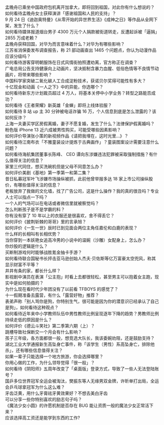 孟晚舟已乘坐中国政府包机离开加拿大，即将回到祖国，对此你有什么想说的？  
如何看待孟晚舟女士获释演讲「感谢祖国和人民的支持」？  
9 月 24 日《迪迦奥特曼》《从零开始的异世界生活》《成神之日》等作品从全网下架，发生了什么？  
如何看待媒体报道烟台男子 4300 万元个人捐款被街道转走，反遭起诉被「逼捐」2855 万成老赖？  
孟晚舟获释回国，对华为而言意味着什么？对华为有哪些影响？  
江苏省消保委发布调查报告，称 21 部动画查出 1465 个问题点，你认为动漫作品应该分级吗？  
如何看待游客穿明朝服饰在日式风情街拍照遭劝离，官方称正在调查？  
广电总局公告支持健康向上动画片，坚决抵制含暴力血腥、低俗色情等不良情节动画片，将带来哪些影响？  
中国科学家突破二氧化碳人工合成淀粉技术，获诺贝尔奖得可能性有多大？  
十亿现金和动画《一人之下》中的异能，你选哪个？  
如何看待新东方计划裁员超过 4 万人，将基本关停中小学业务？转型之路能否成功？  
如何看待《王者荣耀》新英雄「金蝉」即将上线体验服？  
如何看待 B 站 up 主 30 分钟被电话诈骗 16 万，个人信息到底是怎么泄露的？该如何反诈？  
上海一夫妻买学区房假离婚，妻子不愿复婚，发生了什么？法律保护假离婚吗？  
粉色版 iPhone 13 近六成被男性购买，可能受哪些因素影响？  
如何评价导演张小策的新视频作品《请把我埋在，这时光里...》？  
如何看待江南布衣「不雅童装设计提炼于古典画作」？童装图案设计需要注意什么问题？  
如何看待海航集团董事长陈峰、 CEO 谭向东涉嫌违法犯罪被采取强制措施？有什么值得关注的信息？  
家里三代同住，想买洗碗机但是父母不同意怎么办？  
如何评价美剧《基地》第一季第一和第二集？  
昔日私募冠军叶飞涉嫌市场操纵被抓，此前他曾举报多达 18 家上市公司操纵股价，有哪些值得关注的信息？  
老板放弃了我做的文化墙，找了广告公司，这是什么操作？我的真的很丑吗？专业人士可以指点一下吗？  
一个人的气场可以在电话或者微信里就被察觉吗？  
怎么判断孩子是不是学霸的料？  
你有没有穿了 10 年以上的衣服还是很喜欢，舍不得丢它？  
如何评价《披荆斩棘的哥哥》里的言承旭？  
如何评价《一生一世》辰时已到见面会两位主角任嘉伦和白鹿的表现？  
什么样的长相叫有长相优势？  
当你穿到一本妖艳女追高冷男的小说中的温婉（沙雕）女配身上，怎么办？  
你炒股的逻辑是什么？  
买断制游戏何时能够战胜氪金抽卡手游？  
如何看待联合国秘书长抨击亚马逊创始人杰夫·贝佐斯等亿万富豪太空兜风，称其显示财富不平等？  
井井有条的家，都长什么样？  
影视剧中演员在表演「公主抱」时看上去都很轻松，甚至男主可以抱着女主跑，现实中是如何拍摄的？  
为什么现在看时代少年团没有了以前看 TFBOYS 的感觉了？  
十一假期准备去露营，有什么「露营好物」推荐？  
表弟声称「别人骂你是狗，你特别生气，很可能是因为你的潜意识已经承认了自己是狗」，如何看待这种观点？  
如何看待近年来中小学教师队伍中男性教师比例呈现逐年下降的趋势？男教师比例持续走低的原因是什么？  
如何评价《德云斗笑社》第二季第六期（上）？  
跳槽导致社保断交一个月会有什么影响？  
孩子三年级，各方面都很一般，想竞选大队长，我该委婉劝阻，还是鼓励支持？  
湖北工业大学通报新生高坠身亡事件，称「该学生（男性）系高坠身亡，排除他杀」，还有哪些信息值得关注？  
如果一辈子只能选择一个地方旅游，你会选择哪里？  
你用心做的工作，为什么领导觉得「很一般」？  
如何看待《阴阳师》五周年改变了「桌面版」登录方式，导致了一些人无法登陆账号？  
国乒多位世界冠军全运会被淘汰，樊振东等人无缘男双金牌，许昕单打出局，全运会乒乓球拿冠军为什么这么难？  
牙齿泛黄，用什么牙膏祛牙黄效果好？不想去美白牙齿  
可以分享一些你特别喜欢的励志句子吗？  
《魔法少女小圆》的许愿机制是否存在 BUG 能让资质一般的魔法少女正常活下来？  
应该选择高工资还是能学到东西的工作?  
